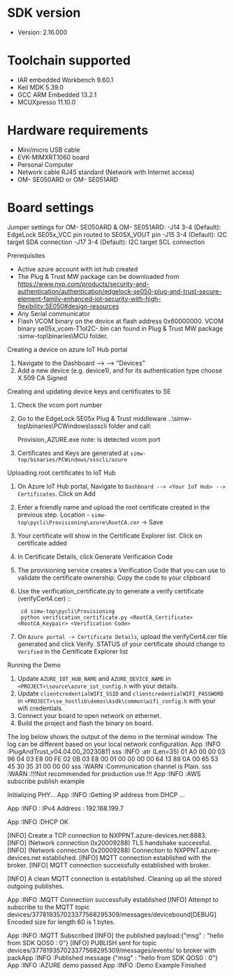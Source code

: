 
SDK version
===========
- Version: 2.16.000

Toolchain supported
===================
- IAR embedded Workbench  9.60.1
- Keil MDK  5.39.0
- GCC ARM Embedded  13.2.1
- MCUXpresso  11.10.0

Hardware requirements
=====================
- Mini/micro USB cable
- EVK-MIMXRT1060 board
- Personal Computer
- Network cable RJ45 standard (Network with Internet access)
- OM- SE050ARD or OM- SE051ARD

Board settings
==============
Jumper settings for OM- SE050ARD & OM- SE051ARD:
    -J14 3-4 (Default): EdgeLock SE05x_VCC pin routed to SE05X_VOUT pin
    -J15 3-4 (Default): I2C target SDA connection
    -J17 3-4 (Default): I2C target SCL connection

Prerequisites
- Active azure account with iot hub created
- The Plug & Trust MW package can be downloaded from
https://www.nxp.com/products/security-and-authentication/authentication/edgelock-se050-plug-and-trust-secure-element-family-enhanced-iot-security-with-high-flexibility:SE050#design-resources
- Any Serial communicator
- Flash VCOM binary on the device at flash address 0x60000000. VCOM binary se05x_vcom-T1oI2C-<board>.bin can found in Plug & Trust MW package :simw-top\binaries\MCU folder.

Creating a device on azure IoT Hub portal

1.  Navigate to the Dashboard --> <Your IoT Hub> --> "Devices"
2.  Add a new device (e.g. device1), and for its authentication type
    choose X.509 CA Signed

Creating and updating device keys and certificates to SE

1. Check the vcom port number
2. Go to the EdgeLock SE05x Plug & Trust middleware ..\simw-top\binaries\PCWindows\ssscli folder and call:
   
    Provision_AZURE.exe <COMxx> 
    note: 
    <COMxx> is detected vcom port
3. Certificates and Keys are generated at `simw-top/binaries/PCWindows/ssscli/azure`

Uploading root certificates to IoT Hub

1. On Azure IoT Hub portal, Navigate to ``Dashboard --> <Your IoT Hub> --> Certificates``. Click on Add
2. Enter a friendly name and upload the root certificate created in the previous step. Location -  ``simw-top\pycli\Provisioning\azure\RootCA.cer`` -> Save
3. Your certificate will show in the Certificate Explorer list. Click on certificate added
4. In Certificate Details, click Generate Verification Code
5. The provisioning service creates a Verification Code that you can use to validate the certificate ownership. Copy the code to your clipboard
6. Use the verification_certificate.py to generate a verify certificate (verifyCert4.cer) ::

        cd simw-top\pycli\Provisioning
        python verification_certificate.py <RootCA_Certificate> <RootCA_Keypair> <Verification Code>

7. On ``Azure portal -> Certificate Details``, upload the verifyCert4.cer file generated and click Verify.
   STATUS of your certificate should change to ``Verified`` in the Certificate Explorer list

Running the Demo

1. Update ``AZURE_IOT_HUB_NAME``  and ``AZURE_DEVICE_NAME`` in ``<PROJECT>\source\azure_iot_config.h`` with your details.
2. Update ``clientcredentialWIFI_SSID`` and ``clientcredentialWIFI_PASSWORD`` in ``<PROJECT>\se_hostlib\demos\ksdk\common\wifi_config.h`` with your wifi credentials.
3. Connect your board to open network on ethernet.
4. Build the project and flash the binary on board.

The log below shows the output of the demo in the terminal window. The log can be different based on your local network configuration.
App   :INFO :PlugAndTrust_v04.04.00_20230811
sss   :INFO :atr (Len=35)
                01 A0 00 00     03 96 04 03     E8 00 FE 02     0B 03 E8 00
                01 00 00 00     00 64 13 88     0A 00 65 53     45 30 35 31
                00 00 00
sss   :WARN :Communication channel is Plain.
sss   :WARN :!!!Not recommended for production use.!!!
App   :INFO :AWS subscribe publish example
 
 
Initializing PHY...
App   :INFO :Getting IP address from DHCP ...
 
App   :INFO :
IPv4 Address     : 192.168.199.7
 
App   :INFO :DHCP OK

[INFO] Create a TCP connection to NXPPNT.azure-devices.net:8883.
[INFO] (Network connection 0x20009288) TLS handshake successful.
[INFO] (Network connection 0x20009288) Connection to NXPPNT.azure-devices.net established.
[INFO] MQTT connection established with the broker.
[INFO] MQTT connection successfully established with broker.

[INFO] A clean MQTT connection is established. Cleaning up all the stored outgoing publishes.

App   :INFO :MQTT Connection successfully established
[INFO] Attempt to subscribe to the MQTT topic devices/377819357023377568295309/messages/devicebound[DEBUG] Encoded size for length 60 is 1 bytes.

App   :INFO :MQTT Subscribed
[INFO] the published payload:{"msg" : "hello from SDK QOS0 : 0"}
[INFO] PUBLISH sent for topic devices/377819357023377568295309/messages/events/ to broker with packApp   :INFO :Published message {"msg" : "hello from SDK QOS0 : 0"}
App   :INFO :AZURE demo passed
App   :INFO :Demo Example Finished
